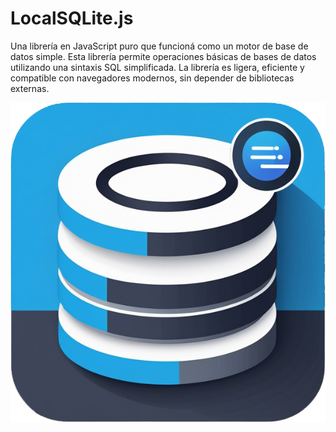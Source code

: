 # LocalSQLite.js

Una librería en JavaScript puro que funcioná como un motor de base de datos simple. Esta librería permite operaciones básicas de bases de datos utilizando una sintaxis SQL simplificada. La librería es ligera, eficiente y compatible con navegadores modernos, sin depender de bibliotecas externas.

![Small Image](./logo.png)
